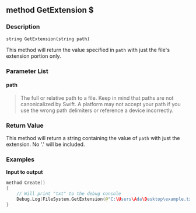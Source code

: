 ## method GetExtension $ ##

### Description ###
	string GetExtension(string path)
This method will return the value specified in `path` with just the file's extension portion only.

### Parameter List ###
#### path ####
> The full or relative path to a file. Keep in mind that paths are not canonicalized by Swift. A platform may not accept your path if you use the wrong path delimiters or reference a device incorrectly.

### Return Value ###
This method will return a string containing the value of `path` with just the extension. No '.' will be included.

### Examples ###
**Input to output**
```swift
method Create()
{
	// Will print "txt" to the debug console
	Debug.Log(FileSystem.GetExtension(@"C:\Users\Ada\Desktop\example.txt"));
}
```